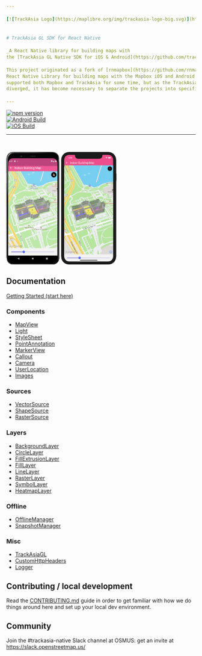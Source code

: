 ```yaml
---

[![TrackAsia Logo](https://maplibre.org/img/trackasia-logo-big.svg)](https://maplibre.org)


# TrackAsia GL SDK for React Native

_A React Native library for building maps with   
the [TrackAsia GL Native SDK for iOS & Android](https://github.com/track-asia/trackasia-gl-native)_.

This project originated as a fork of [rnmapbox](https://github.com/rnmapbox/maps), a community-maintained
React Native Library for building maps with the Mapbox iOS and Android mobile SDKs. The original product
supported both Mapbox and TrackAsia for some time, but as the TrackAsia and Mapbox SDKs have
diverged, it has become necessary to separate the projects into specific wrappers by underlying renderer.

---
```


[![npm version](https://badge.fury.io/js/%40maplibre%2Ftrackasia-react-native.svg)](https://badge.fury.io/js/%40maplibre%2Ftrackasia-react-native)  
[![Android Build](https://github.com/track-asia/trackasia-react-native/actions/workflows/android-actions.yml/badge.svg)](https://github.com/track-asia/trackasia-react-native/actions/workflows/android-actions.yml)  
[![iOS Build](https://github.com/track-asia/trackasia-react-native/actions/workflows/ios-actions.yml/badge.svg)](https://github.com/track-asia/trackasia-react-native/actions/workflows/ios-actions.yml)  

---

<br>

<img src="./assets/indoor_building_map_android.png"
     alt="Indoor Building Map Android"
     height="300"
      />
<img src="./assets/indoor_building_map_ios.png"
     alt="Indoor Building Map iOS"
     height="300"
      />

## Documentation

[Getting Started (start here)](/docs/GettingStarted.md)

### Components

- [MapView](/docs/MapView.md)
- [Light](/docs/Light.md)
- [StyleSheet](/docs/StyleSheet.md)
- [PointAnnotation](/docs/PointAnnotation.md)
- [MarkerView](/docs/MarkerView.md)
- [Callout](/docs/Callout.md)
- [Camera](docs/Camera.md)
- [UserLocation](docs/UserLocation.md)
- [Images](docs/Images.md)

### Sources

- [VectorSource](/docs/VectorSource.md)
- [ShapeSource](/docs/ShapeSource.md)
- [RasterSource](/docs/RasterSource.md)

### Layers

- [BackgroundLayer](/docs/BackgroundLayer.md)
- [CircleLayer](/docs/CircleLayer.md)
- [FillExtrusionLayer](/docs/FillExtrusionLayer.md)
- [FillLayer](/docs/FillLayer.md)
- [LineLayer](/docs/LineLayer.md)
- [RasterLayer](/docs/RasterLayer.md)
- [SymbolLayer](/docs/SymbolLayer.md)
- [HeatmapLayer](/docs/HeatmapLayer.md)

### Offline

- [OfflineManager](/docs/OfflineManager.md)
- [SnapshotManager](/docs/snapshotManager.md)

### Misc

- [TrackAsiaGL](/docs/TrackAsiaGL.md)
- [CustomHttpHeaders](/docs/CustomHttpHeaders.md)
- [Logger](/docs/Logger.md)

## Contributing / local development

Read the [CONTRIBUTING.md](CONTRIBUTING.md) guide in order to get familiar with how we do things around here and
set up your local dev environment.

## Community

Join the #trackasia-native Slack channel at OSMUS: get an invite at https://slack.openstreetmap.us/
